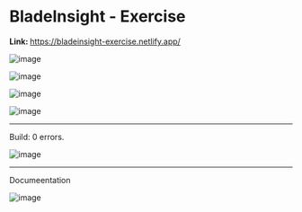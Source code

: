 # BladeInsight - Exercise

<b>Link: </b> https://bladeinsight-exercise.netlify.app/

![image](https://user-images.githubusercontent.com/79454375/186249890-fb3cc159-ebac-4191-b12f-9d69d6ae27c1.png)

![image](https://user-images.githubusercontent.com/79454375/186249483-dc6375ab-24e0-4016-a33b-b571ebde770c.png)

![image](https://user-images.githubusercontent.com/79454375/186212172-7eac0cc4-9ebb-4872-a163-8ff338140a4b.png)

![image](https://user-images.githubusercontent.com/79454375/186249399-6c715617-a8e7-4b4f-bd4c-504f19738bde.png)

<hr>

Build: 0 errors.
<br>

![image](https://user-images.githubusercontent.com/79454375/186438436-59bf2e84-7d8d-42a3-bb6e-31b192e6bd35.png)

<hr>

Documeentation

![image](https://user-images.githubusercontent.com/79454375/186723565-d4d06716-aa82-4a96-a4ba-3118e8de2c9d.png)
